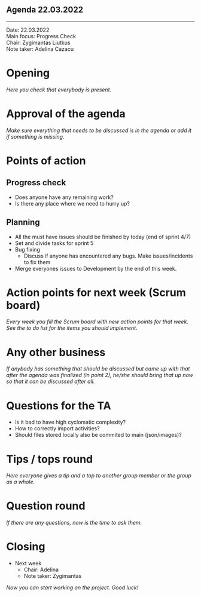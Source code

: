 ## Agenda 22.03.2022

---

Date:           22.03.2022\
Main focus:     Progress Check\
Chair:          Zygimantas Liutkus\
Note taker:     Adelina Cazacu

# Opening

*Here you check that everybody is present.*

# Approval of the agenda

*Make sure everything that needs to be discussed is in the agenda or add it if something is missing.*

# Points of action

## Progress check

- Does anyone have any remaining work?
- Is there any place where we need to hurry up?

## Planning

- All the must have issues should be finished by today (end of sprint 4/7)
- Set and divide tasks for sprint 5
- Bug fixing
	- Discuss if anyone has encountered any bugs. Make issues/incidents to fix them
- Merge everyones issues to Development by the end of this week.

# Action points for next week (Scrum board)

*Every week you fill the Scrum board with new action points for that week. See the to do list for the items you should
implement.*

# Any other business

*If anybody has something that should be discussed but came up with that after the agenda was finalized (in point 2),
he/she should bring that up now so that it can be discussed after all.*

# Questions for the TA

- Is it bad to have high cyclomatic complexity?
- How to correctly import activities?
- Should files stored locally also be commited to main (json/images)?

# Tips / tops round

*Here everyone gives a tip and a top to another group member or the group as a whole.*

# Question round

*If there are any questions, now is the time to ask them.*

# Closing

- Next week
    - Chair: Adelina
    - Note taker: Zygimantas

*Now you can start working on the project. Good luck!*
